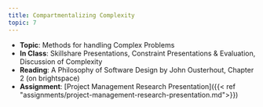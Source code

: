 ```yaml
---
title: Compartmentalizing Complexity
topic: 7
---
```


- **Topic**: Methods for handling Complex Problems
- **In Class**: Skillshare Presentations, Constraint Presentations & Evaluation, Discussion of Complexity
- **Reading**: A Philosophy of Software Design by John Ousterhout, Chapter 2 (on brightspace)
- **Assignment**: [Project Management Research Presentation]({{< ref "assignments/project-management-research-presentation.md">}})


